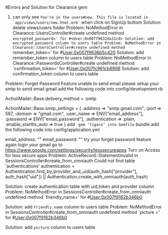 #Errors and Solution for Clearance gem

1. can only see ``` You're in the users#new. This file is located in `app/views/users/new.html.erb` ```
   when click on SignUp buttom
Solution: 
delete views/users folder
Problem:
NoMethodError in Clearance::UsersController#create
		undefined method `encrypted_password=' for #<User:0x007f9631da31c0>
Solution:
			add encrypted_password column to users table
Problem:
NoMethodError in Clearance::UsersController#create
undefined method `remember_token=' for #<User:0x007f9636b5c420>
Solution:
		add remember_token column to users table
Problem:
NoMethodError in Clearance::PasswordsController#create
undefined method `confirmation_token=' for #<User:0x007fc961cb6998>
Solution:
		add confirmation_token column to users table

Problem:
Forget Password Feature unable to send email
please setup your smtp to send email
gmail
add the following code into config/development.rb

ActionMailer::Base.delivery_method = :smtp

  ActionMailer::Base.smtp_settings = {
   :address => "smtp.gmail.com",
   :port => 587,
   :domain => "gmail.com",
   :user_name => ENV["email_address"],
   :password => ENV["email_password"],
   :authentication => :plain,
   :enable_starttls_auto => true
}
 add ``` gem ‘figaro’ into Gemfile```
 bundle
 add the following code into config/application.yml

email_address: "<your email address>"
email_password: "<password>"
try your forget password feature again
login your gmail
go to https://www.google.com/settings/security/lesssecureapps
Turn on Access for less secure apps
Problem:
ActiveRecord::StatementInvalid in SessionsController#create_from_omniauth Could not find table 'authentications'
authentication = Authentication.find_by_provider_and_uid(auth_hash["provider"], auth_hash["uid"]) || Authentication.create_with_omniauth(auth_hash)




Solution:
create authentication table with uid,token and provider column
Problem:
NoMethodError in SessionsController#create_from_omniauth
undefined method `friendly_name=' for #<User:0x007f9162b346b0>




Solution:
add ``` friendly_name ``` column to users table
Problem:
NoMethodError in SessionsController#create_from_omniauth
undefined method `picture =' for #<User:0x007f9162b346b0>




Solution:
add ``` picture ``` column to users table


